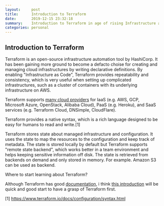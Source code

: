 ```yaml
---
layout:     post
title:      Introduction to Terraform
date:       2019-12-15 23:32:18
summary:    Introduction to Terraform in age of rising Infrastructure as Code approach
categories: personal
---
```



## Introduction to Terraform

Terraform is an open-source infrastructure automation tool by HashiCorp. It has been gaining more ground to become a defacto choise for creating and managing cloud infrastructures by writing declarative definitions. By enabling "Infrastructure as Code", Terraform provides repeatability and consistency, which is very useful when setting up complicated infrastructures, such as a cluster of containers with its underlying infrastructure on AWS.

Terraform supports [many cloud providers](https://www.terraform.io/docs/providers/index.html) for IaaS (e.g. AWS, GCP, Microsoft Azure, OpenStack, Alibaba Cloud), PaaS (e.g. Heroku), and SaaS services (e.g. Terraform Cloud, DNSimple, CloudFlare).


Terraform provides a native syntax, which is a rich language designed to be easy for humans to read and write.[1]


Terraform stores state about managed infrastructure and configuration. It uses the state to map the resources to the configuration and keep track of metadata. The state is stored locally by default but Terraform supports "remote state backend", which works better in a team environment and  helps keeping sensitive information off disk. The state is retrieved from backends on demand and only stored in memory. For example. Amazon S3 can be used as backend.

Where to start learning about Terraform?

Although Terraform has good [documentation](https://www.terraform.io/docs/index.html), i think [this introduction](https://blog.gruntwork.io/an-introduction-to-terraform-f17df9c6d180) will be quick and good start to have a grasp of Terraform first.


[1] https://www.terraform.io/docs/configuration/syntax.html

